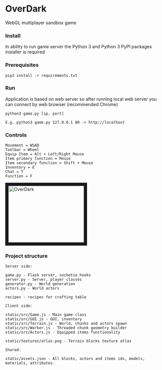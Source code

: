 # OverDark
WebGL multiplayer sandbox game

### Install
In ability to run game server the Python 3 and Python 3 PyPI packages installer is required

### Prerequisites
```
pip3 install -r requirements.txt
```

### Run
Application is based on web server so after running local web server you can connect by web browser (recommended Chrome)
```
python3 game.py [ip, port]

E.g. python3 game.py 127.0.0.1 80 -> http://localhost
```

### Controls
```
Movement = WSAD
Toolbar = Wheel
Equip Item = Alt + Left/Right Mouse
Item primary function = Mouse
Item secondary function = Shift + Mouse
Inventory = E
Chat = T
Function = F
```

<a href="http://www.youtube.com/watch?feature=player_embedded&v=2zuRVztyG2Q	
" target="_blank"><img src="http://img.youtube.com/vi/2zuRVztyG2Q/0.jpg" 	
alt="OverDark" width="240" height="180" border="10" /></a>

### Project structure

```
Server side:

game.py - Flask server, socketio hooks
server.py - Server, player classes
generator.py - World generation
actors.py - World actors

recipes - recipes for crafting table

Client side:

static/src/Game.js - Main game class
static/src/GUI.js - GUI, inventory
static/src/Terrain.js - World, chunks and actors spawn
static/src/Worker.js - Threaded chunk geometry builder
static/src/Actors.js - Equipped items functionality

static/textures/atlas.png - Terrain blocks texture atlas

Shared:

static/assets.json - All blocks, actors and items ids, models, materials, attributes.
```
